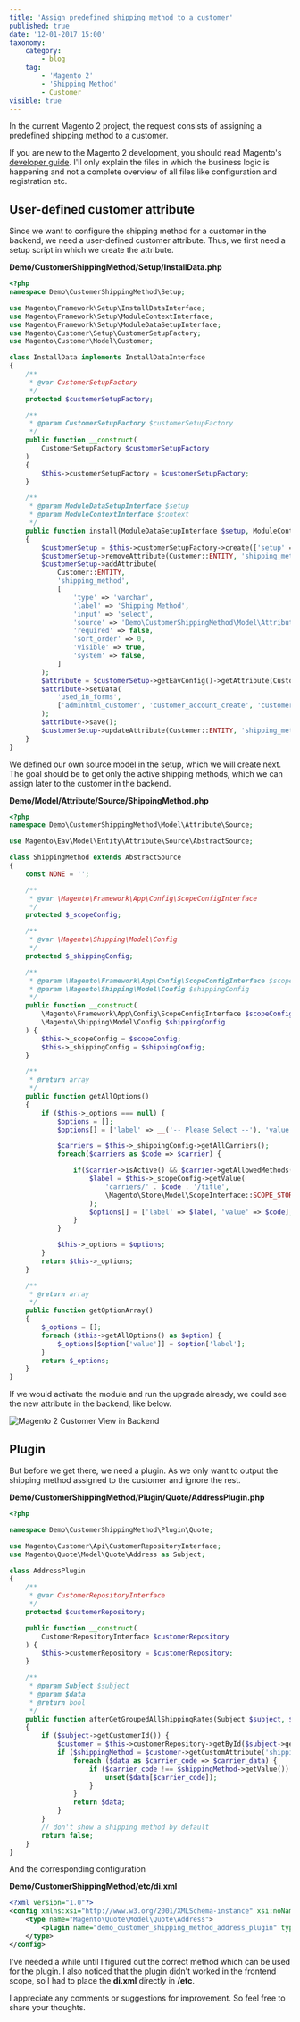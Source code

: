 ```yaml
---
title: 'Assign predefined shipping method to a customer'
published: true
date: '12-01-2017 15:00'
taxonomy:
    category:
        - blog
    tag:
        - 'Magento 2'
        - 'Shipping Method'
        - Customer
visible: true
---
```


In the current Magento 2 project, the request consists of assigning a predefined shipping method to a customer.

If you are new to the Magento 2 development, you should read Magento's [developer guide](http://devdocs.magento.com/guides/v2.1/extension-dev-guide/build/build.html). I'll only explain the files in which the business logic is happening and not a complete overview of all files like configuration and registration etc.

## User-defined customer attribute

Since we want to configure the shipping method for a customer in the backend, we need a user-defined customer attribute.
Thus, we first need a setup script in which we create the attribute.

**Demo/CustomerShippingMethod/Setup/InstallData.php**
```php
<?php
namespace Demo\CustomerShippingMethod\Setup;

use Magento\Framework\Setup\InstallDataInterface;
use Magento\Framework\Setup\ModuleContextInterface;
use Magento\Framework\Setup\ModuleDataSetupInterface;
use Magento\Customer\Setup\CustomerSetupFactory;
use Magento\Customer\Model\Customer;

class InstallData implements InstallDataInterface
{
    /**
     * @var CustomerSetupFactory
     */
    protected $customerSetupFactory;

    /**
     * @param CustomerSetupFactory $customerSetupFactory
     */
    public function __construct(
        CustomerSetupFactory $customerSetupFactory
    )
    {
        $this->customerSetupFactory = $customerSetupFactory;
    }

	/**
     * @param ModuleDataSetupInterface $setup
     * @param ModuleContextInterface $context
     */
    public function install(ModuleDataSetupInterface $setup, ModuleContextInterface $context) //@codingStandardsIgnoreLine
    {
        $customerSetup = $this->customerSetupFactory->create(['setup' => $setup]);
        $customerSetup->removeAttribute(Customer::ENTITY, 'shipping_method');
        $customerSetup->addAttribute(
            Customer::ENTITY,
            'shipping_method',
            [
                'type' => 'varchar',
                'label' => 'Shipping Method',
                'input' => 'select',
                'source' => 'Demo\CustomerShippingMethod\Model\Attribute\Source\ShippingMethod',
                'required' => false,
                'sort_order' => 0,
                'visible' => true,
                'system' => false,
            ]
        );
        $attribute = $customerSetup->getEavConfig()->getAttribute(Customer::ENTITY, 'shipping_method');
        $attribute->setData(
            'used_in_forms',
            ['adminhtml_customer', 'customer_account_create', 'customer_account_edit', 'adminhtml_checkout']
        );
        $attribute->save();
        $customerSetup->updateAttribute(Customer::ENTITY, 'shipping_method', 'sort_order', 900);
    }
}
```
We defined our own source model in the setup, which we will create next.
The goal should be to get only the active shipping methods, which we can assign later to the customer in the backend.

**Demo/Model/Attribute/Source/ShippingMethod.php**
```php
<?php
namespace Demo\CustomerShippingMethod\Model\Attribute\Source;

use Magento\Eav\Model\Entity\Attribute\Source\AbstractSource;

class ShippingMethod extends AbstractSource
{
    const NONE = '';

    /**
     * @var \Magento\Framework\App\Config\ScopeConfigInterface
     */
    protected $_scopeConfig;

    /**
     * @var \Magento\Shipping\Model\Config
     */
    protected $_shippingConfig;

    /**
     * @param \Magento\Framework\App\Config\ScopeConfigInterface $scopeConfig
     * @param \Magento\Shipping\Model\Config $shippingConfig
     */
    public function __construct(
        \Magento\Framework\App\Config\ScopeConfigInterface $scopeConfig,
        \Magento\Shipping\Model\Config $shippingConfig
    ) {
        $this->_scopeConfig = $scopeConfig;
        $this->_shippingConfig = $shippingConfig;
    }

    /**
     * @return array
     */
    public function getAllOptions()
    {
        if ($this->_options === null) {
            $options = [];
            $options[] = ['label' => __('-- Please Select --'), 'value' => self::NONE];

            $carriers = $this->_shippingConfig->getAllCarriers();
            foreach($carriers as $code => $carrier) {

                if($carrier->isActive() && $carrier->getAllowedMethods()) {
                    $label = $this->_scopeConfig->getValue(
                        'carriers/' . $code . '/title',
                        \Magento\Store\Model\ScopeInterface::SCOPE_STORE
                    );
                    $options[] = ['label' => $label, 'value' => $code];
                }
            }

            $this->_options = $options;
        }
        return $this->_options;
    }

    /**
     * @return array
     */
    public function getOptionArray()
    {
        $_options = [];
        foreach ($this->getAllOptions() as $option) {
            $_options[$option['value']] = $option['label'];
        }
        return $_options;
    }
}
```
If we would activate the module and run the upgrade already, we could see the new attribute in the backend, like below.

![Magento 2 Customer View in Backend](customer_shipping_method_backend.jpg)


## Plugin

But before we get there, we need a plugin. As we only want to output the shipping method assigned to the customer and ignore the rest.

**Demo/CustomerShippingMethod/Plugin/Quote/AddressPlugin.php**
```php
<?php

namespace Demo\CustomerShippingMethod\Plugin\Quote;

use Magento\Customer\Api\CustomerRepositoryInterface;
use Magento\Quote\Model\Quote\Address as Subject;

class AddressPlugin
{
    /**
     * @var CustomerRepositoryInterface
     */
    protected $customerRepository;

    public function __construct(
        CustomerRepositoryInterface $customerRepository
    ) {
        $this->customerRepository = $customerRepository;
    }

    /**
     * @param Subject $subject
     * @param $data
     * @return bool
     */
    public function afterGetGroupedAllShippingRates(Subject $subject, $data)
    {
        if ($subject->getCustomerId()) {
            $customer = $this->customerRepository->getById($subject->getCustomerId());
            if ($shippingMethod = $customer->getCustomAttribute('shipping_method')) {
                foreach ($data as $carrier_code => $carrier_data) {
                    if ($carrier_code !== $shippingMethod->getValue()) {
                        unset($data[$carrier_code]);
                    }
                }
                return $data;
            }
        }
        // don't show a shipping method by default
        return false;
    }
}

```
And the corresponding configuration

**Demo/CustomerShippingMethod/etc/di.xml**

```xml
<?xml version="1.0"?>
<config xmlns:xsi="http://www.w3.org/2001/XMLSchema-instance" xsi:noNamespaceSchemaLocation="urn:magento:framework:ObjectManager/etc/config.xsd">
    <type name="Magento\Quote\Model\Quote\Address">
        <plugin name="demo_customer_shipping_method_address_plugin" type="Demo\CustomerShippingMethod\Plugin\Quote\AddressPlugin" sortOrder="10" disabled="false"/>
    </type>
</config>
```

I've needed a while until I figured out the correct method which can be used for the plugin. I also noticed that the plugin didn't worked in the frontend scope, so I had to place the **di.xml** directly in **/etc**.

I appreciate any comments or suggestions for improvement. So feel free to share your thoughts.

